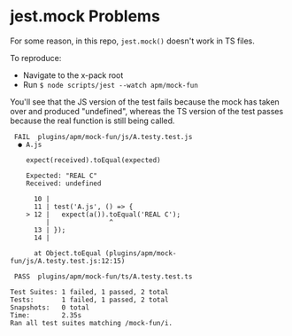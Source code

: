# jest.mock Problems

For some reason, in this repo, `jest.mock()` doesn't work in TS files.

To reproduce:

- Navigate to the x-pack root
- Run `$ node scripts/jest --watch apm/mock-fun`

You'll see that the JS version of the test fails because the mock has taken over and produced "undefined", whereas the TS version of the test passes because the real function is still being called.

```shell
 FAIL  plugins/apm/mock-fun/js/A.testy.test.js
  ● A.js

    expect(received).toEqual(expected)

    Expected: "REAL C"
    Received: undefined

      10 |
      11 | test('A.js', () => {
    > 12 |   expect(a()).toEqual('REAL C');
         |               ^
      13 | });
      14 |

      at Object.toEqual (plugins/apm/mock-fun/js/A.testy.test.js:12:15)

 PASS  plugins/apm/mock-fun/ts/A.testy.test.ts

Test Suites: 1 failed, 1 passed, 2 total
Tests:       1 failed, 1 passed, 2 total
Snapshots:   0 total
Time:        2.35s
Ran all test suites matching /mock-fun/i.
```
